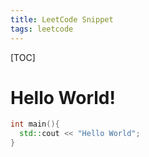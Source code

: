 ```yaml
---
title: LeetCode Snippet
tags: leetcode
---
```


[TOC]

# Hello World!
```cpp
int main(){
  std::cout << "Hello World";
}
```
